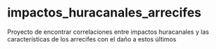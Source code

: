 # impactos_huracanales_arrecifes
Proyecto de encontrar correlaciones entre impactos huracanales y las características de los arrecifes con el daño a estos últimos
